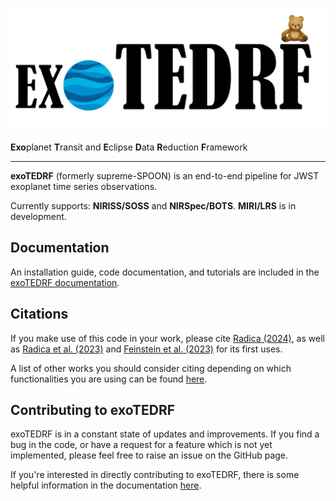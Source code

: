 <p align="center">
  <img width = "600" src="./docs/figures/logo.png"/>
</p>

**Exo**planet **T**ransit and **E**clipse **D**ata **R**eduction **F**ramework
___


**exoTEDRF** (formerly supreme-SPOON) is an end-to-end pipeline for JWST exoplanet time series observations.  

Currently supports: **NIRISS/SOSS** and **NIRSpec/BOTS**. **MIRI/LRS** is in development.

## Documentation
An installation guide, code documentation, and tutorials are included in the [exoTEDRF documentation](https://exotedrf.readthedocs.io/en/latest/index.html).

## Citations
If you make use of this code in your work, please cite [Radica (2024)](https://ui.adsabs.harvard.edu/abs/2024arXiv240717541R/abstract), as well as [Radica et al. (2023)](https://ui.adsabs.harvard.edu/abs/2023MNRAS.524..835R/abstract) 
and [Feinstein et al. (2023)](https://ui.adsabs.harvard.edu/abs/2023Natur.614..670F/abstract) for its first uses.  

A list of other works you should consider citing depending on which functionalities you are using can be found [here](https://exotedrf.readthedocs.io/en/latest/content/citations.html).

## Contributing to exoTEDRF
exoTEDRF is in a constant state of updates and improvements. If you find a bug in the code, or have a request for a feature which is not yet implemented, please feel free to raise an issue on the GitHub page. 

If you're interested in directly contributing to exoTEDRF, there is some helpful information in the documentation [here](https://exotedrf.readthedocs.io/en/latest/content/contributions.html).